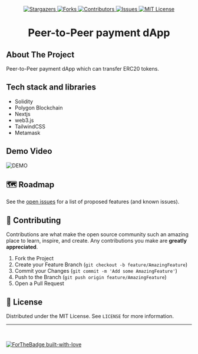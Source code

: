 <p align="center">
  <a href="https://github.com/viral-sangani/polygon-peer-to-peer-payment/stargazers">
    <img alt="Stargazers" src="https://img.shields.io/github/stars/viral-sangani/coding-challenge-2021.svg?style=for-the-badge"/>
  </a>
  <a href="https://github.com/viral-sangani/polygon-peer-to-peer-payment/network/members">
    <img alt="Forks" src="https://img.shields.io/github/forks/viral-sangani/coding-challenge-2021.svg?style=for-the-badge"/>
  </a>
  <a href="https://github.co/viral-sangani/coding-challenge-2021r/graphs/contributors">
    <img alt="Contributors" src="https://img.shields.io/github/contributors/viral-sangani/coding-challenge-2021.svg?style=for-the-badge"/>
  </a>
  <a href="https://github.com/viral-sangani/polygon-peer-to-peer-payment/issues">
    <img alt="Issues" src="https://img.shields.io/github/issues/viral-sangani/coding-challenge-2021.svg?style=for-the-badge"/>
  </a>
  <a href="https://github.com/viral-sangani/coding-challenge-2021">
    <img alt="MIT License" src="https://img.shields.io/github/license/manaspratap/ARVideoBrowser.svg?style=for-the-badge"/>
  </a>
</p>

<p align="center">
  <h1 align="center">Peer-to-Peer payment dApp</h1>
</p>

## About The Project

Peer-to-Peer payment dApp which can transfer ERC20 tokens.

## Tech stack and libraries
 - Solidity
 - Polygon Blockchain
 - Nextjs
 - web3.js
 - TailwindCSS
 - Metamask

## Demo Video

![DEMO](https://github.com/figment-networks/learn-tutorials/raw/master/assets/payment-dApp-demo.gif)

## 🗺 Roadmap

See the [open issues](https://github.com/viral-sangani/polygon-peer-to-peer-payment/issues) for a list of proposed features (and known issues).

## 🤝 Contributing

Contributions are what make the open source community such an amazing place to learn, inspire, and create. Any contributions you make are **greatly appreciated**.

1. Fork the Project
2. Create your Feature Branch (`git checkout -b feature/AmazingFeature`)
3. Commit your Changes (`git commit -m 'Add some AmazingFeature'`)
4. Push to the Branch (`git push origin feature/AmazingFeature`)
5. Open a Pull Request

## 📝 License

Distributed under the MIT License. See `LICENSE` for more information.

---

<br />

[![ForTheBadge built-with-love](http://ForTheBadge.com/images/badges/built-with-love.svg)](https://github.com/viral-sangani/polygon-peer-to-peer-payment/)

